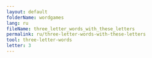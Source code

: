 ```yaml
---
layout: default
folderName: wordgames
lang: ru
fileName: three_letter_words_with_these_letters
permalink: ru/three-letter-words-with-these-letters
tool: three-letter-words
letter: 3
---
```

